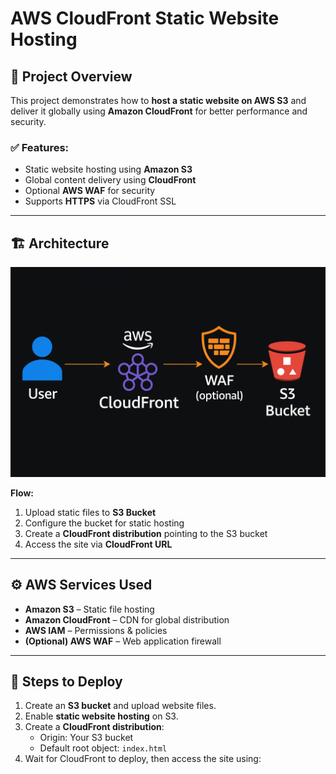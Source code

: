 # AWS CloudFront Static Website Hosting

## 📌 Project Overview
This project demonstrates how to **host a static website on AWS S3** and deliver it globally using **Amazon CloudFront** for better performance and security.

### ✅ Features:
- Static website hosting using **Amazon S3**
- Global content delivery using **CloudFront**
- Optional **AWS WAF** for security
- Supports **HTTPS** via CloudFront SSL

---

## 🏗 Architecture
![Architecture](architecture.png)

**Flow:**
1. Upload static files to **S3 Bucket**
2. Configure the bucket for static hosting
3. Create a **CloudFront distribution** pointing to the S3 bucket
4. Access the site via **CloudFront URL**

---

## ⚙️ AWS Services Used
- **Amazon S3** – Static file hosting
- **Amazon CloudFront** – CDN for global distribution
- **AWS IAM** – Permissions & policies
- **(Optional) AWS WAF** – Web application firewall

---

## 🚀 Steps to Deploy
1. Create an **S3 bucket** and upload website files.
2. Enable **static website hosting** on S3.
3. Create a **CloudFront distribution**:
   - Origin: Your S3 bucket
   - Default root object: `index.html`
4. Wait for CloudFront to deploy, then access the site using:

